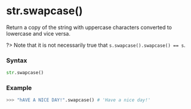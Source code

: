 # str.swapcase()

Return a copy of the string with uppercase characters converted to lowercase and vice versa.

?> Note that it is not necessarily true that `s.swapcase().swapcase() == s`.

### Syntax

```python
str.swapcase()
```

### Example

```python
>>> "hAVE A NICE DAY!".swapcase() # 'Have a nice day!'
```
